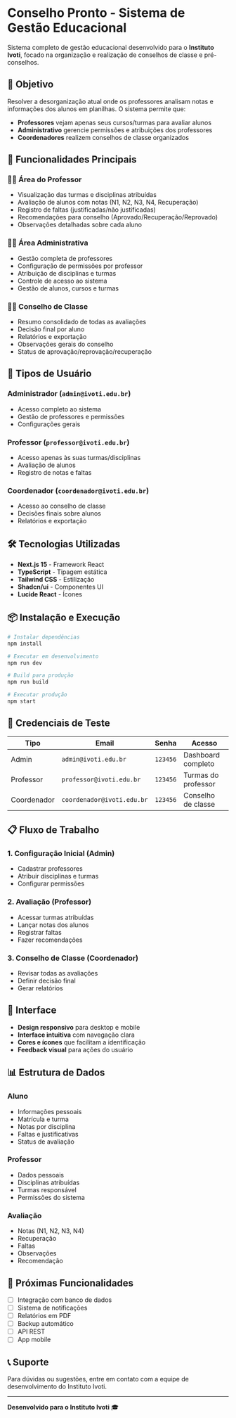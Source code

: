 # Conselho Pronto - Sistema de Gestão Educacional

Sistema completo de gestão educacional desenvolvido para o **Instituto Ivoti**, focado na organização e realização de conselhos de classe e pré-conselhos.

## 🎯 Objetivo

Resolver a desorganização atual onde os professores analisam notas e informações dos alunos em planilhas. O sistema permite que:

- **Professores** vejam apenas seus cursos/turmas para avaliar alunos
- **Administrativo** gerencie permissões e atribuições dos professores
- **Coordenadores** realizem conselhos de classe organizados

## 🚀 Funcionalidades Principais

### 👨‍🏫 **Área do Professor**
- Visualização das turmas e disciplinas atribuídas
- Avaliação de alunos com notas (N1, N2, N3, N4, Recuperação)
- Registro de faltas (justificadas/não justificadas)
- Recomendações para conselho (Aprovado/Recuperação/Reprovado)
- Observações detalhadas sobre cada aluno

### 👨‍💼 **Área Administrativa**
- Gestão completa de professores
- Configuração de permissões por professor
- Atribuição de disciplinas e turmas
- Controle de acesso ao sistema
- Gestão de alunos, cursos e turmas

### 👨‍🎓 **Conselho de Classe**
- Resumo consolidado de todas as avaliações
- Decisão final por aluno
- Relatórios e exportação
- Observações gerais do conselho
- Status de aprovação/reprovação/recuperação

## 🔐 Tipos de Usuário

### **Administrador** (`admin@ivoti.edu.br`)
- Acesso completo ao sistema
- Gestão de professores e permissões
- Configurações gerais

### **Professor** (`professor@ivoti.edu.br`)
- Acesso apenas às suas turmas/disciplinas
- Avaliação de alunos
- Registro de notas e faltas

### **Coordenador** (`coordenador@ivoti.edu.br`)
- Acesso ao conselho de classe
- Decisões finais sobre alunos
- Relatórios e exportação

## 🛠️ Tecnologias Utilizadas

- **Next.js 15** - Framework React
- **TypeScript** - Tipagem estática
- **Tailwind CSS** - Estilização
- **Shadcn/ui** - Componentes UI
- **Lucide React** - Ícones

## 📦 Instalação e Execução

```bash
# Instalar dependências
npm install

# Executar em desenvolvimento
npm run dev

# Build para produção
npm run build

# Executar produção
npm start
```

## 🔑 Credenciais de Teste

| Tipo | Email | Senha | Acesso |
|------|-------|-------|--------|
| Admin | `admin@ivoti.edu.br` | `123456` | Dashboard completo |
| Professor | `professor@ivoti.edu.br` | `123456` | Turmas do professor |
| Coordenador | `coordenador@ivoti.edu.br` | `123456` | Conselho de classe |

## 📋 Fluxo de Trabalho

### 1. **Configuração Inicial (Admin)**
- Cadastrar professores
- Atribuir disciplinas e turmas
- Configurar permissões

### 2. **Avaliação (Professor)**
- Acessar turmas atribuídas
- Lançar notas dos alunos
- Registrar faltas
- Fazer recomendações

### 3. **Conselho de Classe (Coordenador)**
- Revisar todas as avaliações
- Definir decisão final
- Gerar relatórios

## 🎨 Interface

- **Design responsivo** para desktop e mobile
- **Interface intuitiva** com navegação clara
- **Cores e ícones** que facilitam a identificação
- **Feedback visual** para ações do usuário

## 📊 Estrutura de Dados

### Aluno
- Informações pessoais
- Matrícula e turma
- Notas por disciplina
- Faltas e justificativas
- Status de avaliação

### Professor
- Dados pessoais
- Disciplinas atribuídas
- Turmas responsável
- Permissões do sistema

### Avaliação
- Notas (N1, N2, N3, N4)
- Recuperação
- Faltas
- Observações
- Recomendação

## 🔄 Próximas Funcionalidades

- [ ] Integração com banco de dados
- [ ] Sistema de notificações
- [ ] Relatórios em PDF
- [ ] Backup automático
- [ ] API REST
- [ ] App mobile

## 📞 Suporte

Para dúvidas ou sugestões, entre em contato com a equipe de desenvolvimento do Instituto Ivoti.

---

**Desenvolvido para o Instituto Ivoti** 🎓
